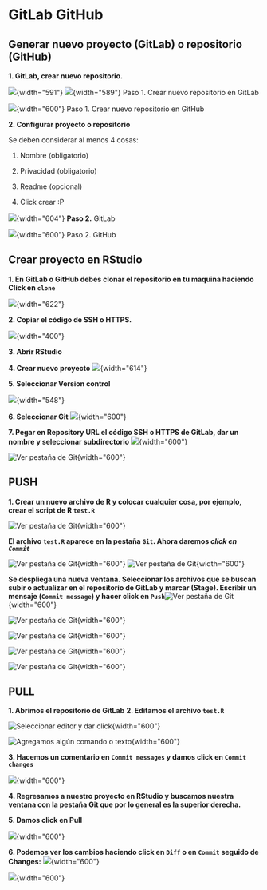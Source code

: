 # GitLab GitHub

## Generar nuevo proyecto (GitLab) o repositorio (GitHub)

**1. GitLab, crear nuevo repositorio.**

![](C:/Users/ogodinez/Documents/CnM/PruebaLibro/Libro_Prueba1/images/0b.png){width="591"}
![](C:/Users/ogodinez/Documents/CnM/PruebaLibro/Libro_Prueba1/images/0c.png){width="589"}
Paso 1. Crear nuevo repositorio en GitLab



![](C:/Users/ogodinez/Documents/CnM/PruebaLibro/Libro_Prueba1/images/0.png){width="600"}
Paso 1. Crear nuevo repositorio en GitHub




**2. Configurar proyecto o repositorio**

Se deben considerar al menos 4 cosas:

1.  Nombre (obligatorio)

2.  Privacidad (obligatorio)

3.  Readme (opcional)

4.  Click crear :P

![](C:/Users/ogodinez/Documents/CnM/PruebaLibro/Libro_Prueba1/images/1b.png){width="604"}
**Paso 2.** GitLab


![](C:/Users/ogodinez/Documents/CnM/PruebaLibro/Libro_Prueba1/images/1.png){width="600"}
Paso 2. GitHub




## Crear proyecto en RStudio

**1. En GitLab o GitHub debes clonar el repositorio en tu maquina haciendo Click en `clone`**

![](C:/Users/ogodinez/Documents/CnM/PruebaLibro/Libro_Prueba1/images/2.png){width="622"}

**2. Copiar el código de SSH o HTTPS.**

![](C:/Users/ogodinez/Documents/CnM/PruebaLibro/Libro_Prueba1/images/3b.png){width="400"}

**3. Abrir RStudio**

**4. Crear nuevo proyecto** ![](C:/Users/ogodinez/Documents/CnM/PruebaLibro/Libro_Prueba1/images/4.png){width="614"}

**5. Seleccionar Version control**

![](C:/Users/ogodinez/Documents/CnM/PruebaLibro/Libro_Prueba1/images/5.png){width="548"}

**6. Seleccionar Git** ![](C:/Users/ogodinez/Documents/CnM/PruebaLibro/Libro_Prueba1/images/6.png){width="600"}

**7. Pegar en Repository URL el código SSH o HTTPS de GitLab, dar un nombre y seleccionar subdirectorio** ![](C:/Users/ogodinez/Documents/CnM/PruebaLibro/Libro_Prueba1/images/7.png){width="600"}

![**Ver pestaña de Git**](C:/Users/ogodinez/Documents/CnM/PruebaLibro/Libro_Prueba1/images/8.png){width="600"}



## PUSH

**1. Crear un nuevo archivo de R y colocar cualquier cosa, por ejemplo, crear el script de R `test.R`**

![Ver pestaña de Git](C:/Users/ogodinez/Documents/CnM/PruebaLibro/Libro_Prueba1/images/9.png){width="600"}

**El archivo `test.R` aparece en la pestaña `Git`. Ahora daremos *click en `Commit`***

![Ver pestaña de Git](C:/Users/ogodinez/Documents/CnM/PruebaLibro/Libro_Prueba1/images/10.png){width="600"} ![Ver pestaña de Git](C:/Users/ogodinez/Documents/CnM/PruebaLibro/Libro_Prueba1/images/11.png){width="600"}

**Se despliega una nueva ventana. Seleccionar los archivos que se buscan subir o actualizar en el repositorio de GitLab y marcar (Stage). Escribir un mensaje (`Commit message`) y hacer click en `Push`**![Ver pestaña de Git](C:/Users/ogodinez/Documents/CnM/PruebaLibro/Libro_Prueba1/images/12.png){width="600"}

![Ver pestaña de Git](C:/Users/ogodinez/Documents/CnM/PruebaLibro/Libro_Prueba1/images/13.png){width="600"}

![Ver pestaña de Git](C:/Users/ogodinez/Documents/CnM/PruebaLibro/Libro_Prueba1/images/14.png){width="600"}

![Ver pestaña de Git](C:/Users/ogodinez/Documents/CnM/PruebaLibro/Libro_Prueba1/images/15.png){width="600"}

![Ver pestaña de Git](C:/Users/ogodinez/Documents/CnM/PruebaLibro/Libro_Prueba1/images/16.png){width="600"}



## PULL

**1. Abrimos el repositorio de GitLab** **2. Editamos el archivo `test.R`**

![Seleccionar editor y dar click](C:/Users/ogodinez/Documents/CnM/PruebaLibro/Libro_Prueba1/images/17.png){width="600"}

![Agregamos algún comando o texto](C:/Users/ogodinez/Documents/CnM/PruebaLibro/Libro_Prueba1/images/18.png){width="600"}

**3. Hacemos un comentario en `Commit messages` y damos click en `Commit changes`**

![](C:/Users/ogodinez/Documents/CnM/PruebaLibro/Libro_Prueba1/images/20.png){width="600"}

**4. Regresamos a nuestro proyecto en RStudio y buscamos nuestra ventana con la pestaña Git que por lo general es la superior derecha.**

**5. Damos click en Pull**

![](C:/Users/ogodinez/Documents/CnM/PruebaLibro/Libro_Prueba1/images/21.png){width="600"}

**6. Podemos ver los cambios haciendo click en `Diff` o en `Commit` seguido de Changes:**
![](C:/Users/ogodinez/Documents/CnM/PruebaLibro/Libro_Prueba1/images/22.png){width="600"}

![](C:/Users/ogodinez/Documents/CnM/PruebaLibro/Libro_Prueba1/images/23.png){width="600"}
